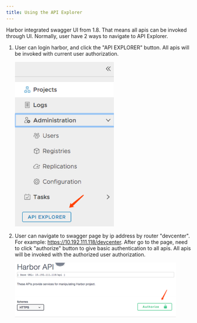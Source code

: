 ```yaml
---
title: Using the API Explorer
---
```


Harbor integrated swagger UI from 1.8. That means all apis can be invoked through UI. Normally, user have 2 ways to navigate to API Explorer. 

1. User can login harbor, and click the "API EXPLORER" button. All apis will be invoked with current user authorization.                         

    ![navigation bar](../img/api-explorer-btn.png)

2. User can navigate to swagger page by ip address by router "devcenter". For example: https://10.192.111.118/devcenter. After go to the page, need to click "authorize" button to give basic authentication to all apis. All apis will be invoked with the authorized user authorization. 

    ![authentication](../img/authorize.png)
